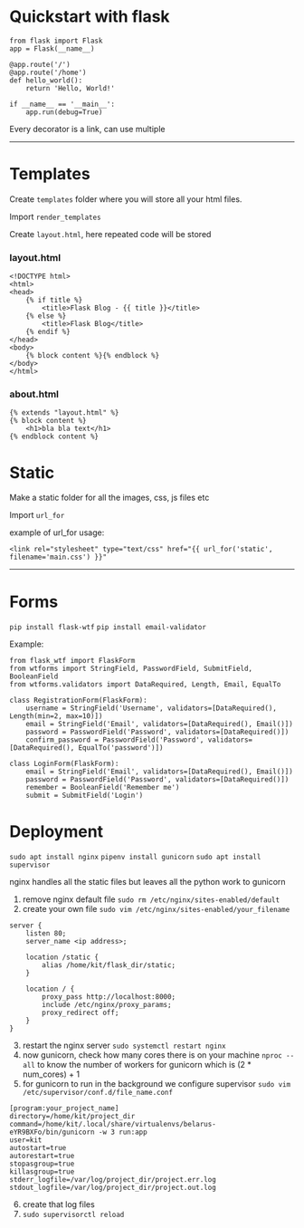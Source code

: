 # Quickstart with flask
```
from flask import Flask
app = Flask(__name__)

@app.route('/')
@app.route('/home')
def hello_world():
    return 'Hello, World!'

if __name__ == '__main__':
    app.run(debug=True)
```
Every decorator is a link, can use multiple

---
# Templates 
Create `templates` folder where you will store all your html files.

Import `render_templates`

Create `layout.html`, here repeated code will be stored

### layout.html
```
<!DOCTYPE html>
<html>
<head>
    {% if title %}
        <title>Flask Blog - {{ title }}</title>
    {% else %}
        <title>Flask Blog</title>
    {% endif %}
</head>
<body>
    {% block content %}{% endblock %}
</body>
</html>
```
### about.html
```
{% extends "layout.html" %}
{% block content %}
    <h1>bla bla text</h1>
{% endblock content %}
```

# Static

Make a static folder for all the images, css, js files etc

Import `url_for`

example of url_for usage:
```
<link rel="stylesheet" type="text/css" href="{{ url_for('static', filename='main.css') }}"
```
---

# Forms
`pip install flask-wtf`
`pip install email-validator`

Example:
```
from flask_wtf import FlaskForm
from wtforms import StringField, PasswordField, SubmitField, BooleanField
from wtforms.validators import DataRequired, Length, Email, EqualTo

class RegistrationForm(FlaskForm):
    username = StringField('Username', validators=[DataRequired(), Length(min=2, max=10)])
    email = StringField('Email', validators=[DataRequired(), Email()])
    password = PasswordField('Password', validators=[DataRequired()])
    confirm_password = PasswordField('Password', validators=[DataRequired(), EqualTo('password')])

class LoginForm(FlaskForm):
    email = StringField('Email', validators=[DataRequired(), Email()])
    password = PasswordField('Password', validators=[DataRequired()])
    remember = BooleanField('Remember me')
    submit = SubmitField('Login')
```

# Deployment

`sudo apt install nginx`
`pipenv install gunicorn`
`sudo apt install supervisor`

nginx handles all the static files but leaves all the python work to gunicorn

1. remove nginx default file `sudo rm /etc/nginx/sites-enabled/default`
2. create your own file `sudo vim /etc/nginx/sites-enabled/your_filename`
```
server {
    listen 80;
    server_name <ip address>;
    
    location /static {
        alias /home/kit/flask_dir/static;
    }
    
    location / {
        proxy_pass http://localhost:8000;
        include /etc/nginx/proxy_params;
        proxy_redirect off;
    }
}
```
3. restart the nginx server `sudo systemctl restart nginx`
4. now gunicorn, check how many cores there is on your machine `nproc --all` to know the number of workers for gunicorn which is (2 * num_cores) + 1
5. for gunicorn to run in the background we configure supervisor `sudo vim /etc/supervisor/conf.d/file_name.conf`
```
[program:your_project_name]
directory=/home/kit/project_dir
command=/home/kit/.local/share/virtualenvs/belarus-eYR9BXFo/bin/gunicorn -w 3 run:app
user=kit
autostart=true
autorestart=true
stopasgroup=true
killasgroup=true
stderr_logfile=/var/log/project_dir/project.err.log
stdout_logfile=/var/log/project_dir/project.out.log
```
6. create that log files
7. `sudo supervisorctl reload`
